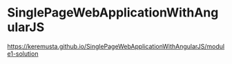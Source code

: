 # SinglePageWebApplicationWithAngularJS

https://keremusta.github.io/SinglePageWebApplicationWithAngularJS/module1-solution
